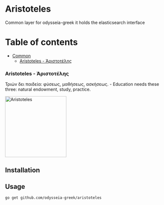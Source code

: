 # Aristoteles

Common layer for odysseia-greek it holds the elasticsearch interface


# Table of contents <!-- omit in toc -->
- [Common](#common)
    - [Aristoteles - Ἀριστοτέλης](#aristoteles---αριστοτέλης)


### Aristoteles - Ἀριστοτέλης

Τριών δει παιδεία: φύσεως, μαθήσεως, ασκήσεως. - Education needs these three: natural endowment, study, practice.

<img src="https://upload.wikimedia.org/wikipedia/commons/9/98/Sanzio_01_Plato_Aristotle.jpg" alt="Aristoteles" width="200"/>


## Installation

## Usage

`go get github.com/odysseia-greek/aristoteles`